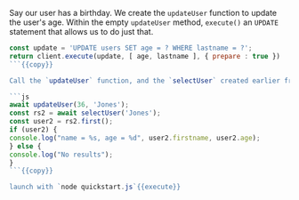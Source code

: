 Say our user has a birthday. We create the `updateUser` function to update the user's age. Within the empty `updateUser` method, `execute()` an `UPDATE` statement that allows us to do just that.

```js
const update = 'UPDATE users SET age = ? WHERE lastname = ?';
return client.execute(update, [ age, lastname ], { prepare : true })
```{{copy}}

Call the `updateUser` function, and the `selectUser` created earlier from `async function example()` to see the change in the user's age.

```js
await updateUser(36, 'Jones');
const rs2 = await selectUser('Jones');
const user2 = rs2.first();
if (user2) {
console.log("name = %s, age = %d", user2.firstname, user2.age);
} else {
console.log("No results");
}
```{{copy}}

launch with `node quickstart.js`{{execute}}
